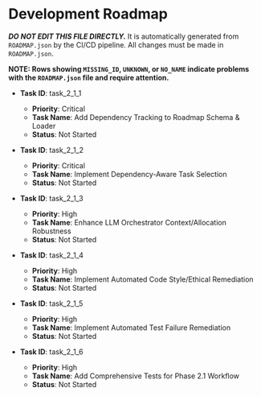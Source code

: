 # Development Roadmap

***DO NOT EDIT THIS FILE DIRECTLY.*** It is automatically generated from `ROADMAP.json` by the CI/CD pipeline. All changes must be made in `ROADMAP.json`.

**NOTE: Rows showing `MISSING_ID`, `UNKNOWN`, or `NO_NAME` indicate problems with the `ROADMAP.json` file and require attention.**

*   **Task ID**: task_2_1_1
    *   **Priority**: Critical
    *   **Task Name**: Add Dependency Tracking to Roadmap Schema & Loader
    *   **Status**: Not Started

*   **Task ID**: task_2_1_2
    *   **Priority**: Critical
    *   **Task Name**: Implement Dependency-Aware Task Selection
    *   **Status**: Not Started

*   **Task ID**: task_2_1_3
    *   **Priority**: High
    *   **Task Name**: Enhance LLM Orchestrator Context/Allocation Robustness
    *   **Status**: Not Started

*   **Task ID**: task_2_1_4
    *   **Priority**: High
    *   **Task Name**: Implement Automated Code Style/Ethical Remediation
    *   **Status**: Not Started

*   **Task ID**: task_2_1_5
    *   **Priority**: High
    *   **Task Name**: Implement Automated Test Failure Remediation
    *   **Status**: Not Started

*   **Task ID**: task_2_1_6
    *   **Priority**: High
    *   **Task Name**: Add Comprehensive Tests for Phase 2.1 Workflow
    *   **Status**: Not Started

